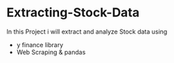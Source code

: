 # Extracting-Stock-Data
In this Project i will extract and analyze Stock data using 

- y finance library
- Web Scraping & pandas
